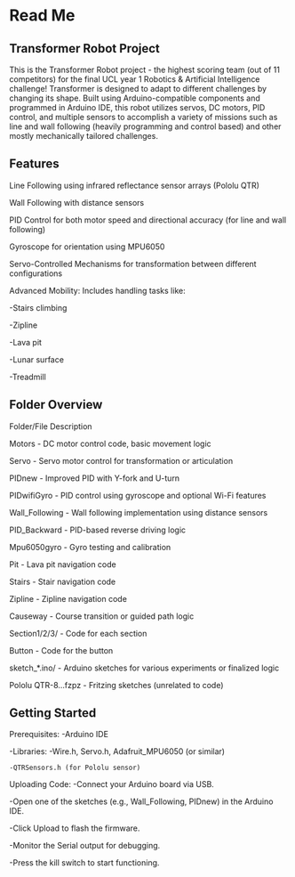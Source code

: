 # **Read Me**

## Transformer Robot Project

This is the Transformer Robot project - the highest scoring team (out of 11 competitors) for the final UCL year 1 Robotics & Artificial Intelligence challenge! Transformer is designed to adapt to different challenges by changing its shape. Built using Arduino-compatible components and programmed in Arduino IDE, this robot utilizes servos, DC motors, PID control, and multiple sensors to accomplish a variety of missions such as line and wall following (heavily programming and control based) and other mostly mechanically tailored challenges. 

## Features

Line Following using infrared reflectance sensor arrays (Pololu QTR)

Wall Following with distance sensors

PID Control for both motor speed and directional accuracy (for line and wall following)

Gyroscope for orientation using MPU6050

Servo-Controlled Mechanisms for transformation between different configurations

Advanced Mobility: Includes handling tasks like:

  -Stairs climbing

  -Zipline
  
  -Lava pit 
  
  -Lunar surface 
  
  -Treadmill 

## Folder Overview

Folder/File             Description

Motors 		             - DC motor control code, basic movement logic

Servo 			           - Servo motor control for transformation or articulation

PIDnew		             - Improved PID with Y-fork and U-turn

PIDwifiGyro		         - PID control using gyroscope and optional Wi-Fi features

Wall_Following	       - Wall following implementation using distance sensors

PID_Backward	         - PID-based reverse driving logic

Mpu6050gyro 	         - Gyro testing and calibration

Pit 			             - Lava pit navigation code

Stairs			           - Stair navigation code

Zipline 		           - Zipline navigation code

Causeway		           - Course transition or guided path logic

Section1/2/3/		       - Code for each section 

Button 		             - Code for the button

sketch_*.ino/		       - Arduino sketches for various experiments or finalized logic

Pololu QTR-8...fzpz	   - Fritzing sketches (unrelated to code)


## Getting Started

Prerequisites: 
  -Arduino IDE

  -Libraries:
    -Wire.h, Servo.h, Adafruit_MPU6050 (or similar)
    
    -QTRSensors.h (for Pololu sensor)

Uploading Code:
  -Connect your Arduino board via USB.
  
  -Open one of the sketches (e.g., Wall_Following, PIDnew) in the Arduino IDE.
  
  -Click Upload to flash the firmware.
  
  -Monitor the Serial output for debugging.
  
  -Press the kill switch to start functioning.
